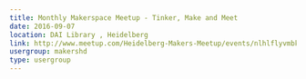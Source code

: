 ```yaml
---
title: Monthly Makerspace Meetup - Tinker, Make and Meet
date: 2016-09-07
location: DAI Library , Heidelberg
link: http://www.meetup.com/Heidelberg-Makers-Meetup/events/nlhlflyvmbkb/
usergroup: makershd
type: usergroup
---
```

